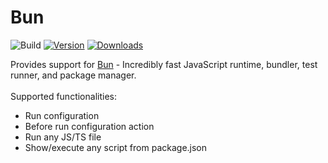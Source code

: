 # Bun

![Build](https://github.com/karsta26/bun/workflows/Build/badge.svg)
[![Version](https://img.shields.io/jetbrains/plugin/v/PLUGIN_ID.svg)](https://plugins.jetbrains.com/plugin/PLUGIN_ID)
[![Downloads](https://img.shields.io/jetbrains/plugin/d/PLUGIN_ID.svg)](https://plugins.jetbrains.com/plugin/PLUGIN_ID)

<!-- Plugin description -->
Provides support for <a href="https://bun.sh/">Bun</a> -
Incredibly fast JavaScript runtime, bundler, test runner, and package manager.<br/>
<br/>
Supported functionalities:
<ul>
<li>Run configuration</li>
<li>Before run configuration action</li>
<li>Run any JS/TS file</li>
<li>Show/execute any script from package.json</li>
</ul>
<!-- Plugin description end -->
